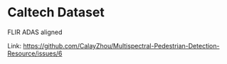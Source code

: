 # Caltech Dataset

FLIR ADAS aligned

Link: https://github.com/CalayZhou/Multispectral-Pedestrian-Detection-Resource/issues/6